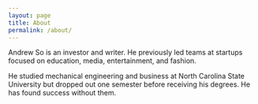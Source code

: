 ```yaml
---
layout: page
title: About
permalink: /about/
---
```


Andrew So is an investor and writer. He previously led teams at startups focused on education, media, entertainment, and fashion. 

He studied mechanical engineering and business at North Carolina State University but dropped out one semester before receiving his degrees. He has found success without them. 
